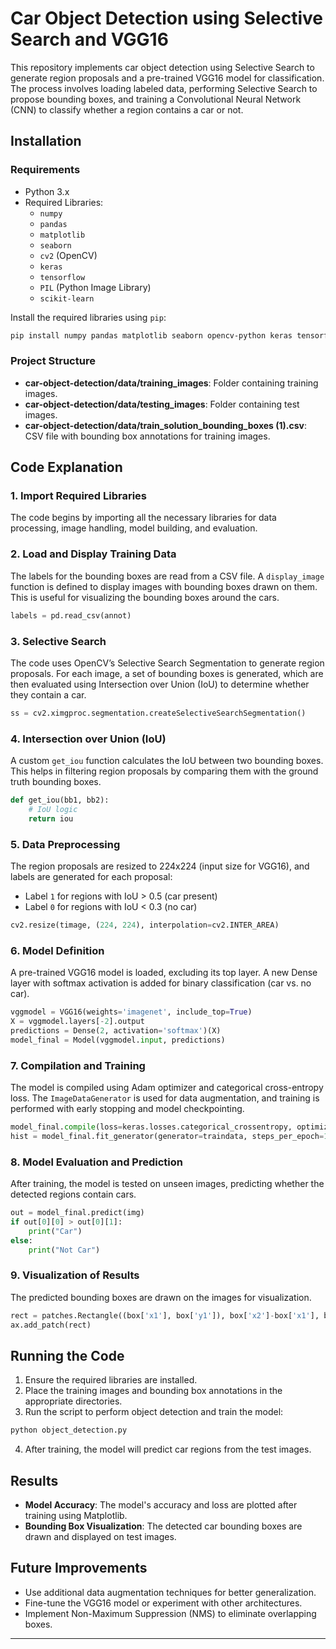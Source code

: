 # Car Object Detection using Selective Search and VGG16

This repository implements car object detection using Selective Search to generate region proposals and a pre-trained VGG16 model for classification. The process involves loading labeled data, performing Selective Search to propose bounding boxes, and training a Convolutional Neural Network (CNN) to classify whether a region contains a car or not.

## Installation

### Requirements
- Python 3.x
- Required Libraries:
  - `numpy`
  - `pandas`
  - `matplotlib`
  - `seaborn`
  - `cv2` (OpenCV)
  - `keras`
  - `tensorflow`
  - `PIL` (Python Image Library)
  - `scikit-learn`

Install the required libraries using `pip`:
```bash
pip install numpy pandas matplotlib seaborn opencv-python keras tensorflow pillow scikit-learn
```

### Project Structure
- **car-object-detection/data/training_images**: Folder containing training images.
- **car-object-detection/data/testing_images**: Folder containing test images.
- **car-object-detection/data/train_solution_bounding_boxes (1).csv**: CSV file with bounding box annotations for training images.

## Code Explanation

### 1. Import Required Libraries
The code begins by importing all the necessary libraries for data processing, image handling, model building, and evaluation.

### 2. Load and Display Training Data
The labels for the bounding boxes are read from a CSV file. A `display_image` function is defined to display images with bounding boxes drawn on them. This is useful for visualizing the bounding boxes around the cars.

```python
labels = pd.read_csv(annot)
```

### 3. Selective Search
The code uses OpenCV’s Selective Search Segmentation to generate region proposals. For each image, a set of bounding boxes is generated, which are then evaluated using Intersection over Union (IoU) to determine whether they contain a car.

```python
ss = cv2.ximgproc.segmentation.createSelectiveSearchSegmentation()
```

### 4. Intersection over Union (IoU)
A custom `get_iou` function calculates the IoU between two bounding boxes. This helps in filtering region proposals by comparing them with the ground truth bounding boxes.

```python
def get_iou(bb1, bb2):
    # IoU logic
    return iou
```

### 5. Data Preprocessing
The region proposals are resized to 224x224 (input size for VGG16), and labels are generated for each proposal:
- Label `1` for regions with IoU > 0.5 (car present)
- Label `0` for regions with IoU < 0.3 (no car)

```python
cv2.resize(timage, (224, 224), interpolation=cv2.INTER_AREA)
```

### 6. Model Definition
A pre-trained VGG16 model is loaded, excluding its top layer. A new Dense layer with softmax activation is added for binary classification (car vs. no car).

```python
vggmodel = VGG16(weights='imagenet', include_top=True)
X = vggmodel.layers[-2].output
predictions = Dense(2, activation='softmax')(X)
model_final = Model(vggmodel.input, predictions)
```

### 7. Compilation and Training
The model is compiled using Adam optimizer and categorical cross-entropy loss. The `ImageDataGenerator` is used for data augmentation, and training is performed with early stopping and model checkpointing.

```python
model_final.compile(loss=keras.losses.categorical_crossentropy, optimizer=Adam(learning_rate=0.0001), metrics=["accuracy"])
hist = model_final.fit_generator(generator=traindata, steps_per_epoch=10, epochs=20, validation_data=testdata, validation_steps=2, callbacks=[checkpoint, early])
```

### 8. Model Evaluation and Prediction
After training, the model is tested on unseen images, predicting whether the detected regions contain cars.

```python
out = model_final.predict(img)
if out[0][0] > out[0][1]:
    print("Car")
else:
    print("Not Car")
```

### 9. Visualization of Results
The predicted bounding boxes are drawn on the images for visualization.

```python
rect = patches.Rectangle((box['x1'], box['y1']), box['x2']-box['x1'], box['y2']-box['y1'], linewidth=1, edgecolor='green', facecolor='none')
ax.add_patch(rect)
```

## Running the Code

1. Ensure the required libraries are installed.
2. Place the training images and bounding box annotations in the appropriate directories.
3. Run the script to perform object detection and train the model:
```bash
python object_detection.py
```
4. After training, the model will predict car regions from the test images.

## Results
- **Model Accuracy**: The model's accuracy and loss are plotted after training using Matplotlib.
- **Bounding Box Visualization**: The detected car bounding boxes are drawn and displayed on test images.

## Future Improvements
- Use additional data augmentation techniques for better generalization.
- Fine-tune the VGG16 model or experiment with other architectures.
- Implement Non-Maximum Suppression (NMS) to eliminate overlapping boxes.

---
